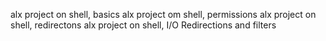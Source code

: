 alx project on shell, basics
alx project om shell, permissions
alx project on shell, redirectons
alx project on shell, I/O Redirections and filters
